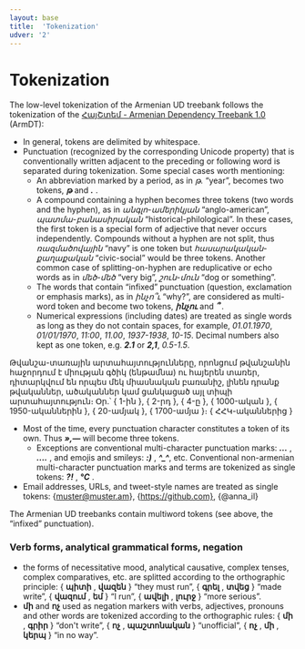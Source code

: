 ```yaml
---
layout: base
title:  'Tokenization'
udver: '2'
---
```


# Tokenization

The low-level tokenization of the Armenian UD treebank follows the tokenization of the
[ՀայՇտեմ - Armenian Dependency Treebank 1.0](http://armtreebank.yerevann.com/) (ArmDT):

* In general, tokens are delimited by whitespace.
* Punctuation (recognized by the corresponding Unicode property) that is conventionally written adjacent to the preceding or following word is separated during tokenization.
  Some special cases worth mentioning:
  * An abbreviation marked by a period, as in *թ.* “year”, becomes two tokens, *<b>թ</b>* and *<b>.</b>* .
  * A compound containing a hyphen becomes three tokens (two words and the hyphen), as in *անգլո-ամերիկյան* “anglo-american”, *պատմա-բանասիրական* “historical-philological”.
    In these cases, the first token is a special form of adjective that never occurs independently.
    Compounds without a hyphen are not split, thus _ռազմածովային_ “navy” is one token but _հասարակական-քաղաքական_ “civic-social” would be three tokens.
    Another common case of splitting-on-hyphen are reduplicative or echo words as in _մեծ-մեծ_ “very big”, _շուն-մուն_ “dog or something”.
  * The words that contain “infixed” punctuation (question, exclamation or emphasis marks), as in *ինչո՞ւ* “why?”, are considered as multi-word token and become two tokens, *<b>ինչու</b>* and *<b>՞</b>* .
  * Numerical expressions (including dates) are treated as single words as long as they do not contain spaces, for example, *01.01.1970*, *01/01/1970*, *11:00*, *11.00*, *1937-1938*, *10-15*. Decimal numbers also kept as one token, e.g. *<b>2.1</b>* or *<b>2,1</b>*, *0.5-1.5*.

Թվանշա-տառային արտահայտությունները, որոնցում թվանշանին հաջորդում է միության գծիկ (ենթամնա) ու հայերեն տառեր, դիտարկվում են որպես մեկ միասնական բառանիշ, լինեն դրանք թվականներ, ածականներ կամ ցանկացած այլ տիպի արտահայտություն։ Օր.՝ { 1-ին }, { 2-րդ }, { 4-ը }, { 1000-ական }, { 1950-ականներին }, { 20-ամյակ }, { 1700-ամյա }։
{ ՀՀԿ-ականներից }

* Most of the time, every punctuation character constitutes a token of its own. Thus *<b>»,—</b>* will become three tokens.
  * Exceptions are conventional multi-character punctuation marks: *<b>...</b>* , *<b>....</b>* , and emojis and smileys: *<b>:)</b>* , *<b>^_^</b>*, etc.
  Conventional non-armenian multi-character punctuation marks and terms are tokenized as single tokens: *<b>?!</b>* , *<b>°С</b>* .
* Email addresses, URLs, and tweet-style names are treated as single tokens: {muster@muster.am}, {https://github.com}, {@anna_il}

The Armenian UD treebanks contain multiword tokens (see above, the “infixed” punctuation).

### Verb forms, analytical grammatical forms, negation

* the forms of necessitative mood, analytical causative, complex tenses, complex comparatives, etc. are splitted
according to the orthographic principle: { <b>պիտի</b> , <b>վազեն</b> } “they must run”, { <b>գրել</b> , <b>տվեց</b> } “made write”, { <b>վազում</b> , <b>եմ</b> } “I run”, { <b>ավելի</b> , <b>լուրջ</b> } “more serious”.
* <b>մի</b> and <b>ոչ</b> used as negation markers with verbs, adjectives, pronouns and other words are tokenized according to the orthographic rules: { <b>մի</b> , <b>գրիր</b> } “don't write”, { <b>ոչ</b> , <b>պաշտոնական</b> } “unofficial”, { <b>ոչ</b> , <b>մի</b> , <b>կերպ</b> } “in no way”.
